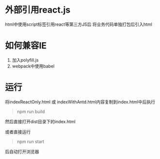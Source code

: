 # 外部引用react.js
html中使用script标签引用react等第三方JS后 将业务代码单独打包后引入html

# 如何兼容IE
1. 加入polyfill.js
2. webpack中使用babel



# 运行

将indexReactOnly.html 或 indexWithAntd.html内容复制到index.html中后执行

> npm run build

然后直接打开dist目录下的index.html 

或者直接运行

> npm run start

后自动打开浏览器